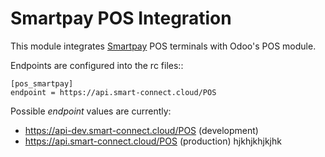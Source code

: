 # Smartpay POS Integration

This module integrates [Smartpay](https://smartpay.co.nz) POS terminals with
Odoo's POS module.

Endpoints are configured into the rc files::

    [pos_smartpay]
	endpoint = https://api.smart-connect.cloud/POS
		
Possible *endpoint* values are currently:

* https://api-dev.smart-connect.cloud/POS (development)
* https://api.smart-connect.cloud/POS (production)
hjkhjkhjkjhk
